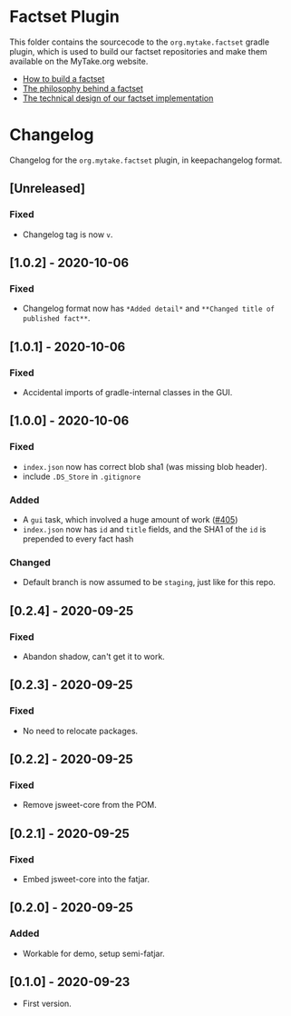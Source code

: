 # Factset Plugin

This folder contains the sourcecode to the `org.mytake.factset` gradle plugin, which is used to build our factset repositories and make them available on the MyTake.org website.

- [How to build a factset](FACTSET_HOWTO.md)
- [The philosophy behind a factset](FACTSET_PHILOSOPHY.md)
- [The technical design of our factset implementation](FACTSET_TECHNICAL_DESIGN.md)

# Changelog

Changelog for the `org.mytake.factset` plugin, in keepachangelog format.

## [Unreleased]
### Fixed
* Changelog tag is now `v`.

## [1.0.2] - 2020-10-06
### Fixed
* Changelog format now has `*Added detail*` and `**Changed title of published fact**`.

## [1.0.1] - 2020-10-06
### Fixed
* Accidental imports of gradle-internal classes in the GUI.

## [1.0.0] - 2020-10-06
### Fixed
* `index.json` now has correct blob sha1 (was missing blob header).
* include `.DS_Store` in `.gitignore`
### Added
* A `gui` task, which involved a huge amount of work ([#405](https://github.com/mytakedotorg/mtdo/pull/405))
* `index.json` now has `id` and `title` fields, and the SHA1 of the `id` is prepended to every fact hash
### Changed
* Default branch is now assumed to be `staging`, just like for this repo.

## [0.2.4] - 2020-09-25
### Fixed
* Abandon shadow, can't get it to work.

## [0.2.3] - 2020-09-25
### Fixed
* No need to relocate packages.

## [0.2.2] - 2020-09-25
### Fixed
* Remove jsweet-core from the POM.

## [0.2.1] - 2020-09-25
### Fixed
* Embed jsweet-core into the fatjar.

## [0.2.0] - 2020-09-25
### Added
* Workable for demo, setup semi-fatjar.

## [0.1.0] - 2020-09-23
* First version.
